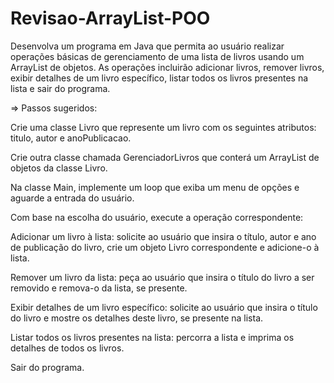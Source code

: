 # Revisao-ArrayList-POO

Desenvolva um programa em Java que permita ao usuário realizar operações básicas de gerenciamento de uma lista de livros usando um ArrayList de objetos. As operações incluirão adicionar livros, remover livros, exibir detalhes de um livro específico, listar todos os livros presentes na lista e sair do programa.

=> Passos sugeridos:

Crie uma classe Livro que represente um livro com os seguintes atributos: titulo, autor e anoPublicacao.

Crie outra classe chamada GerenciadorLivros que conterá um ArrayList de objetos da classe Livro.

Na classe Main, implemente um loop que exiba um menu de opções e aguarde a entrada do usuário.


Com base na escolha do usuário, execute a operação correspondente:

Adicionar um livro à lista: solicite ao usuário que insira o título, autor e ano de publicação do livro, crie um objeto Livro correspondente e adicione-o à lista.

Remover um livro da lista: peça ao usuário que insira o título do livro a ser removido e remova-o da lista, se presente.

Exibir detalhes de um livro específico: solicite ao usuário que insira o título do livro e mostre os detalhes deste livro, se presente na lista.

Listar todos os livros presentes na lista: percorra a lista e imprima os detalhes de todos os livros.

Sair do programa.
